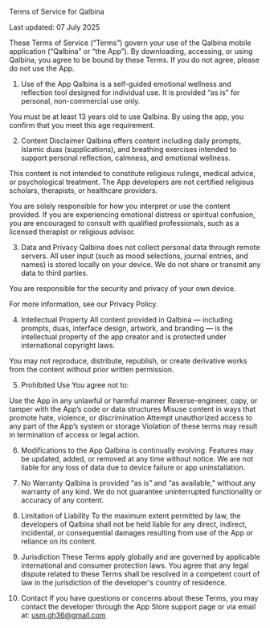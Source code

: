 Terms of Service for Qalbina

Last updated: 07 July 2025

These Terms of Service (“Terms”) govern your use of the Qalbina mobile application (“Qalbina” or “the App”). By downloading, accessing, or using Qalbina, you agree to be bound by these Terms. If you do not agree, please do not use the App.

1. Use of the App
Qalbina is a self-guided emotional wellness and reflection tool designed for individual use. It is provided “as is” for personal, non-commercial use only.

You must be at least 13 years old to use Qalbina. By using the app, you confirm that you meet this age requirement.

2. Content Disclaimer
Qalbina offers content including daily prompts, Islamic duas (supplications), and breathing exercises intended to support personal reflection, calmness, and emotional wellness.

This content is not intended to constitute religious rulings, medical advice, or psychological treatment. The App developers are not certified religious scholars, therapists, or healthcare providers.

You are solely responsible for how you interpret or use the content provided. If you are experiencing emotional distress or spiritual confusion, you are encouraged to consult with qualified professionals, such as a licensed therapist or religious advisor.

3. Data and Privacy
Qalbina does not collect personal data through remote servers. All user input (such as mood selections, journal entries, and names) is stored locally on your device.
We do not share or transmit any data to third parties.

You are responsible for the security and privacy of your own device.

For more information, see our Privacy Policy.

4. Intellectual Property
All content provided in Qalbina — including prompts, duas, interface design, artwork, and branding — is the intellectual property of the app creator and is protected under international copyright laws.

You may not reproduce, distribute, republish, or create derivative works from the content without prior written permission.

5. Prohibited Use
You agree not to:

Use the App in any unlawful or harmful manner
Reverse-engineer, copy, or tamper with the App’s code or data structures
Misuse content in ways that promote hate, violence, or discrimination
Attempt unauthorized access to any part of the App’s system or storage
Violation of these terms may result in termination of access or legal action.

6. Modifications to the App
Qalbina is continually evolving. Features may be updated, added, or removed at any time without notice. We are not liable for any loss of data due to device failure or app uninstallation.

7. No Warranty
Qalbina is provided “as is” and “as available,” without any warranty of any kind. We do not guarantee uninterrupted functionality or accuracy of any content.

8. Limitation of Liability
To the maximum extent permitted by law, the developers of Qalbina shall not be held liable for any direct, indirect, incidental, or consequential damages resulting from use of the App or reliance on its content.

9. Jurisdiction
These Terms apply globally and are governed by applicable international and consumer protection laws. You agree that any legal dispute related to these Terms shall be resolved in a competent court of law in the jurisdiction of the developer's country of residence.

10. Contact
If you have questions or concerns about these Terms, you may contact the developer through the App Store support page or via email at:
usm.gh36@gmail.com